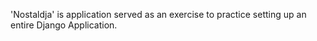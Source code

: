 'Nostaldja' is application served as an exercise to practice setting up
an entire Django Application.
